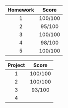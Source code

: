 | Homework | Score   |
| :---: | :---: |
| 1  |100/100|
| 2  |95/100|
| 3  |100/100|
| 4  |98/100|
| 5  |100/100|

| Project   | Score   |
| :---: | :---: |
| 1  |100/100|
| 2  |100/100|
| 3  |93/100|
| 4  |    |

